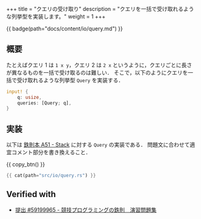 +++
title = "クエリの受け取り"
description = "クエリを一括で受け取れるような列挙型を実装します。"
weight = 1
+++

{{ badge(path="docs/content/io/query.md") }}

## 概要
たとえばクエリ 1 は `1 x y`，クエリ 2 は `2 x` というように，クエリごとに長さが異なるものを一括で受け取るのは難しい．
そこで，以下のようにクエリを一括で受け取れるような列挙型 `Query` を実装する．
```rs
input! {
    q: usize,
    queries: [Query; q],
}
```

## 実装
以下は [鉄則本 A51 - Stack](https://atcoder.jp/contests/tessoku-book/tasks/tessoku_book_ay) に対する `Query` の実装である．
問題文に合わせて適宜コメント部分を書き換えること．

{{ copy_btn() }}
```rs
{{ cat(path="src/io/query.rs") }}
```

## Verified with
- [提出 #59199965 - 競技プログラミングの鉄則　演習問題集](https://atcoder.jp/contests/tessoku-book/submissions/59199965)
